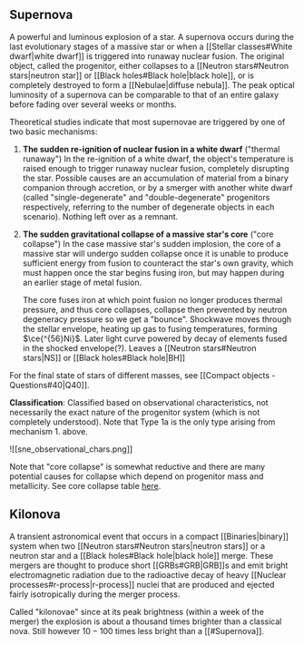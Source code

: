 ## Supernova
A powerful and luminous explosion of a star. A supernova occurs during the last evolutionary stages of a massive star or when a [[Stellar classes#White dwarf|white dwarf]] is triggered into runaway nuclear fusion. The original object, called the progenitor, either collapses to a [[Neutron stars#Neutron stars|neutron star]] or [[Black holes#Black hole|black hole]], or is completely destroyed to form a [[Nebulae|diffuse nebula]]. The peak optical luminosity of a supernova can be comparable to that of an entire galaxy before fading over several weeks or months. 

Theoretical studies indicate that most supernovae are triggered by one of two basic mechanisms: 
1. **The sudden re-ignition of nuclear fusion in a white dwarf** ("thermal runaway")
   In the re-ignition of a white dwarf, the object's temperature is raised enough to trigger runaway nuclear fusion, completely disrupting the star. Possible causes are an accumulation of material from a binary companion through accretion, or by a smerger with another white dwarf (called "single-degenerate" and "double-degenerate" progenitors respectively, referring to the number of degenerate objects in each scenario). Nothing left over as a remnant.
2. **The sudden gravitational collapse of a massive star's core** ("core collapse")
   In the case massive star's sudden implosion, the core of a massive star will undergo sudden collapse once it is unable to produce sufficient energy from fusion to counteract the star's own gravity, which must happen once the star begins fusing iron, but may happen during an earlier stage of metal fusion.
   
   The core fuses iron at which point fusion no longer produces thermal pressure, and thus core collapses, collapse then prevented by neutron degeneracy pressure so we get a "bounce". Shockwave moves through the stellar envelope, heating up gas to fusing temperatures, forming $\ce{^{56}Ni}$. Later light curve powered by decay of elements fused in the shocked envelope(?). Leaves a [[Neutron stars#Neutron stars|NS]] or [[Black holes#Black hole|BH]]

For the final state of stars of different masses, see [[Compact objects - Questions#40|Q40]].

**Classification**:
Classified based on observational characteristics, not necessarily the exact nature of the progenitor system (which is not completely understood). Note that Type 1a is the only type arising from mechanism 1. above.

![[sne_observational_chars.png]]

Note that "core collapse" is somewhat reductive and there are many potential causes for collapse which depend on progenitor mass and metallicity. See core collapse table [here](https://en.wikipedia.org/wiki/Supernova).


## Kilonova
A transient astronomical event that occurs in a compact [[Binaries|binary]] system when two [[Neutron stars#Neutron stars|neutron stars]] or a neutron star and a [[Black holes#Black hole|black hole]] merge. These mergers are thought to produce short [[GRBs#GRB|GRB]]s and emit bright electromagnetic radiation due to the radioactive decay of heavy [[Nuclear processes#r-process|r-process]] nuclei that are produced and ejected fairly isotropically during the merger process.

Called "kilonovae" since at its peak brightness (within a week of the merger) the explosion is about a thousand times brighter than a classical nova. Still however $10-100$ times less bright than a [[#Supernova]].